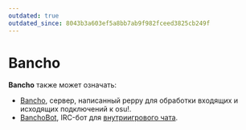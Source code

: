 ```yaml
---
outdated: true
outdated_since: 8043b3a603ef5a8bb7ab9f982fceed3825cb249f
---
```


# Bancho

**Bancho** также может означать:

- [Bancho](/wiki/Glossary#bancho), сервер, написанный peppy для обработки входящих и исходящих подключений к osu!.
- [BanchoBot](/wiki/BanchoBot), IRC-бот для [внутриигрового чата](/wiki/Chat_Console).
